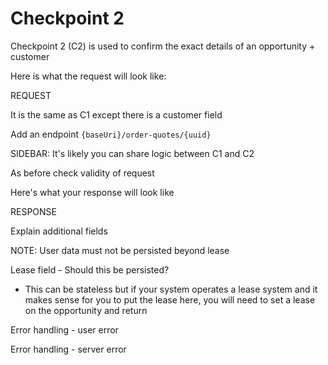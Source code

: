 # Checkpoint 2

Checkpoint 2 (C2) is used to confirm the exact details of an opportunity + customer

Here is what the request will look like:

REQUEST

It is the same as C1 except there is a customer field

Add an endpoint `{baseUri}/order-quotes/{uuid}`

SIDEBAR: It's likely you can share logic between C1 and C2

As before check validity of request

Here's what your response will look like

RESPONSE

Explain additional fields

NOTE: User data must not be persisted beyond lease

Lease field - Should this be persisted?&#x20;

* This can be stateless but if your system operates a lease system and it makes sense for you to put the lease here, you will need to set a lease on the opportunity and return

Error handling - user error

Error handling - server error


